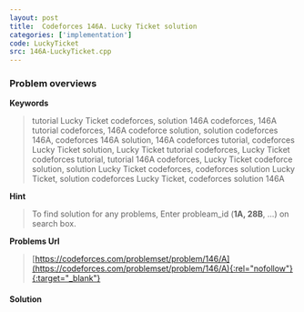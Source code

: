 ```yaml
---
layout: post
title:  Codeforces 146A. Lucky Ticket solution
categories: ['implementation']
code: LuckyTicket
src: 146A-LuckyTicket.cpp
---
```

### **Problem overviews**

**Keywords**
> tutorial Lucky Ticket codeforces, solution 146A codeforces, 146A tutorial codeforces, 146A codeforce solution, solution codeforces 146A, codeforces 146A solution, 146A codeforces tutorial, codeforces Lucky Ticket solution, Lucky Ticket tutorial codeforces, Lucky Ticket codeforces tutorial, tutorial 146A codeforces, Lucky Ticket codeforce solution, solution Lucky Ticket codeforces, codeforces solution Lucky Ticket, solution codeforces Lucky Ticket, codeforces solution 146A

**Hint**
> To find solution for any problems, Enter probleam_id (**1A, 28B**, ...) on search box. 

**Problems Url**
> [https://codeforces.com/problemset/problem/146/A](https://codeforces.com/problemset/problem/146/A){:rel="nofollow"}{:target="_blank"}

#### **Solution**



